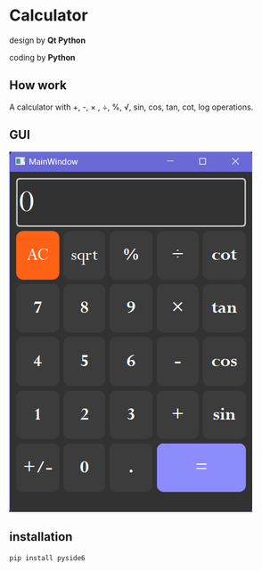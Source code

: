 # Calculator

design by **Qt Python**

coding by **Python**

## How work

A calculator with +, -, × , ÷, %, √, sin, cos, tan, cot, log operations.

## GUI

![GUI](calculator_GUI.png?raw=True)

## installation

```
pip install pyside6
```
